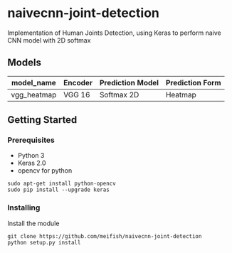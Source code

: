 # naivecnn-joint-detection
Implementation of Human Joints Detection, using Keras to perform naive CNN model with 2D softmax

## Models
| model_name       | Encoder           | Prediction Model   | Prediction Form    |
|------------------|-------------------|--------------------|--------------------|
| vgg_heatmap      | VGG 16            | Softmax 2D         | Heatmap            |


## Getting Started

### Prerequisites
* Python 3
* Keras 2.0
* opencv for python

```shell
sudo apt-get install python-opencv
sudo pip install --upgrade keras
```

### Installing

Install the module
```shell
git clone https://github.com/meifish/naivecnn-joint-detection
python setup.py install
```

